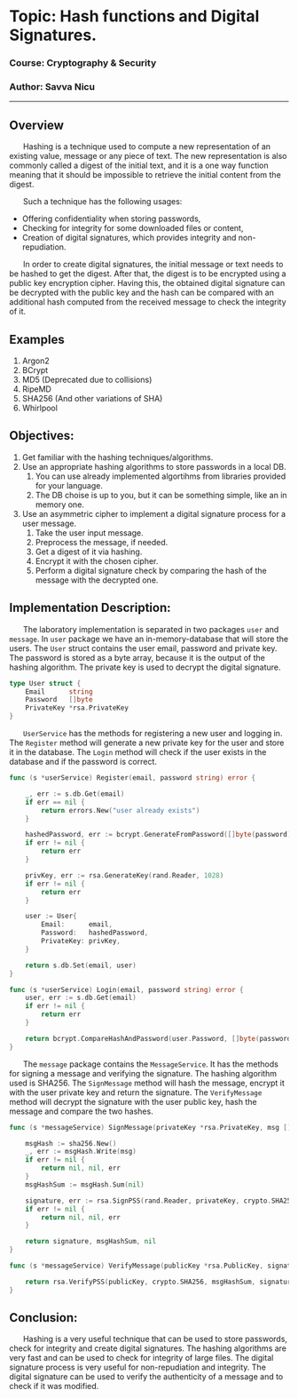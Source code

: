 # Topic: Hash functions and Digital Signatures.

### Course: Cryptography & Security
### Author: Savva Nicu

----

## Overview
&ensp;&ensp;&ensp; Hashing is a technique used to compute a new representation of an existing value, message or any piece of text. The new representation is also commonly called a digest of the initial text, and it is a one way function meaning that it should be impossible to retrieve the initial content from the digest.

&ensp;&ensp;&ensp; Such a technique has the following usages:
  * Offering confidentiality when storing passwords,
  * Checking for integrity for some downloaded files or content,
  * Creation of digital signatures, which provides integrity and non-repudiation.

&ensp;&ensp;&ensp; In order to create digital signatures, the initial message or text needs to be hashed to get the digest. After that, the digest is to be encrypted using a public key encryption cipher. Having this, the obtained digital signature can be decrypted with the public key and the hash can be compared with an additional hash computed from the received message to check the integrity of it.


## Examples
1. Argon2
2. BCrypt
3. MD5 (Deprecated due to collisions)
4. RipeMD
5. SHA256 (And other variations of SHA)
6. Whirlpool


## Objectives:
1. Get familiar with the hashing techniques/algorithms.
2. Use an appropriate hashing algorithms to store passwords in a local DB.
    1. You can use already implemented algortihms from libraries provided for your language.
    2. The DB choise is up to you, but it can be something simple, like an in memory one.
3. Use an asymmetric cipher to implement a digital signature process for a user message.
    1. Take the user input message.
    2. Preprocess the message, if needed.
    3. Get a digest of it via hashing.
    4. Encrypt it with the chosen cipher.
    5. Perform a digital signature check by comparing the hash of the message with the decrypted one.

   
## Implementation Description:

&ensp;&ensp;&ensp; The laboratory implementation is separated in two packages `user` and `message`. In `user` package we have an in-memory-database that will store the users. The `User` struct contains the user email, password and private key. The password is stored as a byte array, because it is the output of the hashing algorithm. The private key is used to decrypt the digital signature.

```go
type User struct {
	Email      string
	Password   []byte
	PrivateKey *rsa.PrivateKey
}
```

&ensp;&ensp;&ensp; `UserService` has the methods for registering a new user and logging in. The `Register` method will generate a new private key for the user and store it in the database. The `Login` method will check if the user exists in the database and if the password is correct.

```go
func (s *userService) Register(email, password string) error {

	_, err := s.db.Get(email)
	if err == nil {
		return errors.New("user already exists")
	}

	hashedPassword, err := bcrypt.GenerateFromPassword([]byte(password), bcrypt.DefaultCost)
	if err != nil {
		return err
	}

	privKey, err := rsa.GenerateKey(rand.Reader, 1028)
	if err != nil {
		return err
	}

	user := User{
		Email:      email,
		Password:   hashedPassword,
		PrivateKey: privKey,
	}

	return s.db.Set(email, user)
}

func (s *userService) Login(email, password string) error {
	user, err := s.db.Get(email)
	if err != nil {
		return err
	}

	return bcrypt.CompareHashAndPassword(user.Password, []byte(password))
}
```

&ensp;&ensp;&ensp; The `message` package contains the `MessageService`. It has the methods for signing a message and verifying the signature. The hashing algorithm used is SHA256. The `SignMessage` method will hash the message, encrypt it with the user private key and return the signature. The `VerifyMessage` method will decrypt the signature with the user public key, hash the message and compare the two hashes.

```go
func (s *messageService) SignMessage(privateKey *rsa.PrivateKey, msg []byte) ([]byte, []byte, error) {

	msgHash := sha256.New()
	_, err := msgHash.Write(msg)
	if err != nil {
		return nil, nil, err
	}
	msgHashSum := msgHash.Sum(nil)

	signature, err := rsa.SignPSS(rand.Reader, privateKey, crypto.SHA256, msgHashSum, nil)
	if err != nil {
		return nil, nil, err
	}

	return signature, msgHashSum, nil
}

func (s *messageService) VerifyMessage(publicKey *rsa.PublicKey, signature []byte, msgHashSum []byte) error {

	return rsa.VerifyPSS(publicKey, crypto.SHA256, msgHashSum, signature, nil)
}
```

## Conclusion:

&ensp;&ensp;&ensp; Hashing is a very useful technique that can be used to store passwords, check for integrity and create digital signatures. The hashing algorithms are very fast and can be used to check for integrity of large files. The digital signature process is very useful for non-repudiation and integrity. The digital signature can be used to verify the authenticity of a message and to check if it was modified.